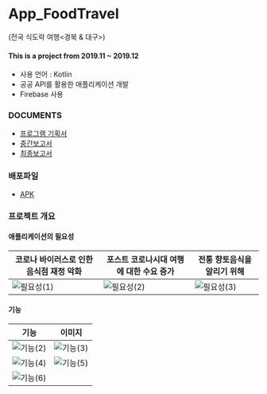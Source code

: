 # App_FoodTravel
(전국 식도락 여행<경북 & 대구>)

#### This is a project from 2019.11 ~ 2019.12
- 사용 언어 : Kotlin
- 공공 API를 활용한 애플리케이션 개발
- Firebase 사용

### DOCUMENTS
- [프로그램 기획서](https://github.com/KimUJin3359/App_FoodTravel/blob/master/%5B%EC%A0%9C%EC%95%88%EC%84%9C%5D_%EC%8B%9D%EB%8F%84%EB%9D%BD%EC%97%AC%ED%96%89.pdf)
- [중간보고서](https://github.com/KimUJin3359/App_FoodTravel/blob/master/%5B%EC%A4%91%EA%B0%84%EB%B3%B4%EA%B3%A0%EC%84%9C%5D_%EC%8B%9D%EB%8F%84%EB%9D%BD%EC%97%AC%ED%96%89.pdf)
- [최종보고서](https://github.com/KimUJin3359/App_FoodTravel/blob/master/%5B%EC%B5%9C%EC%A2%85%EB%B3%B4%EA%B3%A0%EC%84%9C%5D_%EC%8B%9D%EB%8F%84%EB%9D%BD%EC%97%AC%ED%96%89.pdf)

### 배포파일
- [APK](https://github.com/KimUJin3359/App_FoodTravel/blob/master/app-release.apk)

### 프로젝트 개요
#### 애플리케이션의 필요성

| 코로나 바이러스로 인한 음식점 재정 악화 | 포스트 코로나시대 여행에 대한 수요 증가 | 전통 향토음식을 알리기 위해 |
| --- | --- | --- |
| ![필요성(1)](https://user-images.githubusercontent.com/50474972/111481999-d71fac80-8776-11eb-8d3c-049ad3723c77.PNG) | ![필요성(2)](https://user-images.githubusercontent.com/50474972/111482008-d8e97000-8776-11eb-902a-212b24d2b3b5.PNG) | ![필요성(3)](https://user-images.githubusercontent.com/50474972/111482011-d8e97000-8776-11eb-97bb-b2d73a7b6588.PNG) |


#### 기능

| 기능 | 이미지 |
| --- | --- |
| ![기능(2)](https://user-images.githubusercontent.com/50474972/111482032-dd158d80-8776-11eb-8a31-4f0771158a5e.PNG) | ![기능(3)](https://user-images.githubusercontent.com/50474972/111482035-ddae2400-8776-11eb-982b-99b4860e7317.PNG) |
| ![기능(4)](https://user-images.githubusercontent.com/50474972/111482036-de46ba80-8776-11eb-8f2d-6130e24e0089.PNG) | ![기능(5)](https://user-images.githubusercontent.com/50474972/111482038-de46ba80-8776-11eb-8d7c-47789a250827.PNG) |
| ![기능(6)](https://user-images.githubusercontent.com/50474972/111482039-dedf5100-8776-11eb-9866-76de5f7c2b9a.PNG) |



